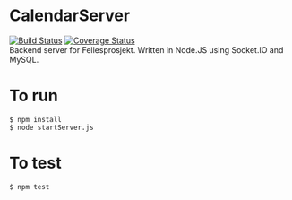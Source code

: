 # CalendarServer
[![Build Status](https://travis-ci.org/ph3b/CalendarServer.svg?branch=master)](https://travis-ci.org/ph3b/CalendarServer)
[![Coverage Status](https://coveralls.io/repos/ph3b/CalendarServer/badge.svg?branch=master)](https://coveralls.io/r/ph3b/CalendarServer?branch=master)  
Backend server for Fellesprosjekt. 
Written in Node.JS using Socket.IO and MySQL.

# To run
    $ npm install
    $ node startServer.js


# To test
    $ npm test

